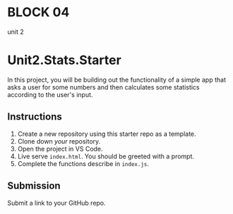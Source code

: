# BLOCK 04
unit 2






# Unit2.Stats.Starter

In this project, you will be building out the functionality of a simple app that asks a user for some numbers and then calculates some statistics according to the user's input.

## Instructions

1. Create a new repository using this starter repo as a template.
2. Clone down _your_ repository.
3. Open the project in VS Code.
4. Live serve `index.html`. You should be greeted with a prompt.
5. Complete the functions describe in `index.js`.

## Submission

Submit a link to your GitHub repo.
